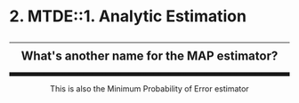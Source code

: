 # 2. MTDE::1. Analytic Estimation

<style>
hr { border-style: dashed; }
h2 { border-bottom: none; border-top: solid 1px; padding: 0.7rem 0 0;}
h2, p { text-align: center; }
</style>

## What's another name for the MAP estimator?

***

This is also the Minimum Probability of Error estimator
